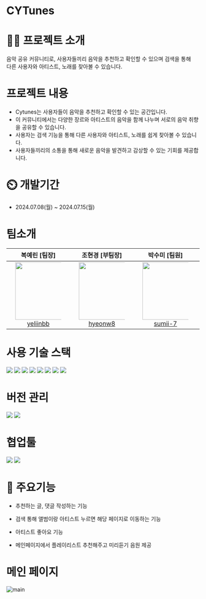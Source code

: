 # CYTunes

# 👨‍🏫 프로젝트 소개

음악 공유 커뮤니티로, 사용자들끼리 음악을 추천하고 확인할 수 있으며 검색을 통해 <br>
다른 사용자와 아티스트, 노래를 찾아볼 수 있습니다.

# 프로젝트 내용

- Cytunes는 사용자들이 음악을 추천하고 확인할 수 있는 공간입니다.
- 이 커뮤니티에서는 다양한 장르와 아티스트의 음악을 함께 나누며 서로의 음악 취향을 공유할 수 있습니다.
- 사용자는 검색 기능을 통해 다른 사용자와 아티스트, 노래를 쉽게 찾아볼 수 있습니다.
- 사용자들끼리의 소통을 통해 새로운 음악을 발견하고 감상할 수 있는 기회를 제공합니다.

# ⏲️ 개발기간

- 2024.07.08(월) ~ 2024.07.15(월)

# 팀소개

<div align="center" dir="auto">
<table>
<thead>
<tr>
<th align="center"><strong>복예린 [팀장]</strong></th>
<th align="center"><strong>조현경 [부팀장]</strong></th>
<th align="center"><strong>박수미 [팀원]</strong></th>
<th align="center"><strong>김승회 [팀원]</strong></th>
<th align="center"><strong>박영수 [팀원]</strong></th>
<th align="center"><strong>양민애 [팀원]</strong></th>
</tr>
</thead>
<tbody>
<tr>
<td align="center"><a href="https://github.com/yeliinbb"><img src="https://avatars.githubusercontent.com/u/156063434?v=4" height="150" width="150" style="max-width: 80%;"> <br> yeliinbb</a></td>
<td align="center"><a href="https://github.com/hyeonw8"><img src="https://avatars.githubusercontent.com/u/114726736?v=4" height="150" width="150" style="max-width: 80%;"> <br> hyeonw8</a></td>
<td align="center"><a href="https://github.com/sumii-7"><img src="https://avatars.githubusercontent.com/u/155044540?v=4" height="150" width="150" style="max-width: 80%;"> <br> sumii-7</a></td>
<td align="center"><a href="https://github.com/butterbeetle"><img src="https://avatars.githubusercontent.com/u/50831567?v=4" height="150" width="150" style="max-width: 80%;"> <br> butterbeetle</a></td>
<td align="center"><a href="https://github.com/youngsupark1"><img src="https://avatars.githubusercontent.com/u/160477257?v=4" height="150" width="150" style="max-width: 80%;"> <br> @youngsupark1</a></td>
<td align="center"><a href="https://github.com/ydmaad"><img src="https://avatars.githubusercontent.com/u/166360643?v=4" height="150" width="150" style="max-width: 80%;"> <br> ydmaad</a></td>
</tr>
</tbody>
</table>
</div>

# 사용 기술 스택

<img src="https://img.shields.io/badge/html5-E34F26?style=for-the-badge&logo=html5&logoColor=white"> <img src="https://img.shields.io/badge/tailwindcss-1572B6?style=for-the-badge&logo=tailwindcss&logoColor=white">
<img src="https://img.shields.io/badge/typescript-F7DF1E?style=for-the-badge&logo=typescript&logoColor=black"> <img src="https://img.shields.io/badge/Reactquery-0769AD?style=for-the-badge&logo=reactquery&logoColor=white">
<img src="https://img.shields.io/badge/react-61DAFB?style=for-the-badge&logo=react&logoColor=black"> <img src="https://img.shields.io/badge/zustand-000000?style=for-the-badge&logo=zustand&logoColor=white">
<img src="https://img.shields.io/badge/axios-000000?style=for-the-badge&logo=axios&logoColor=white"> <img src="https://img.shields.io/badge/next.js-339933?style=for-the-badge&logo=Next.js&logoColor=white">

# 버전 관리

<img src="https://img.shields.io/badge/github-181717?style=for-the-badge&logo=github&logoColor=white"> <img src="https://img.shields.io/badge/git-F05032?style=for-the-badge&logo=git&logoColor=white">

# 협업툴

<img src="https://img.shields.io/badge/Figma-F05032?style=for-the-badge&logo=Figma&logoColor=white"> <img src="https://img.shields.io/badge/slack-4053D6?style=for-the-badge&logo=slack&logoColor=white">

# 💜 주요기능

- 추천하는 글, 댓글 작성하는 기능

- 검색 통해 앨범이랑 아티스트 누르면 해당 페이지로 이동하는 기능

- 아티스트 좋아요 기능

- 메인페이지에서 플레이리스트 추천해주고 미리듣기 음원 제공

# 메인 페이지

![main](https://github.com/user-attachments/assets/2bd1c71f-e857-46aa-b632-cbee5c730348)

